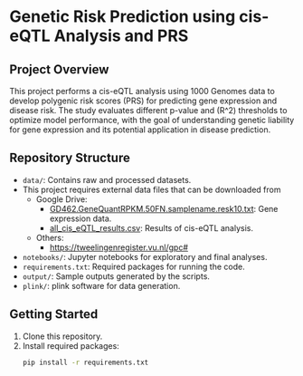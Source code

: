 # Genetic Risk Prediction using cis-eQTL Analysis and PRS

## Project Overview
This project performs a cis-eQTL analysis using 1000 Genomes data to develop polygenic risk scores (PRS) for predicting gene expression and disease risk. The study evaluates different p-value and \(R^2\) thresholds to optimize model performance, with the goal of understanding genetic liability for gene expression and its potential application in disease prediction.

## Repository Structure
- `data/`: Contains raw and processed datasets.
- This project requires external data files that can be downloaded from
   - Google Drive:
      - [GD462.GeneQuantRPKM.50FN.samplename.resk10.txt](https://drive.google.com/drive/folders/1CaE4rGz7yP0LPaS6Kv_SoBgdc1I99EWL?usp=drive_link): Gene expression data.
      - [all_cis_eQTL_results.csv](https://drive.google.com/drive/folders/1CaE4rGz7yP0LPaS6Kv_SoBgdc1I99EWL?usp=drive_link): Results of cis-eQTL analysis.
   - Others:
      - https://tweelingenregister.vu.nl/gpc#
- `notebooks/`: Jupyter notebooks for exploratory and final analyses.
- `requirements.txt`: Required packages for running the code.
- `output/`: Sample outputs generated by the scripts.
- `plink/`: plink software for data generation. 

## Getting Started
1. Clone this repository.
2. Install required packages:
   ```bash
   pip install -r requirements.txt
